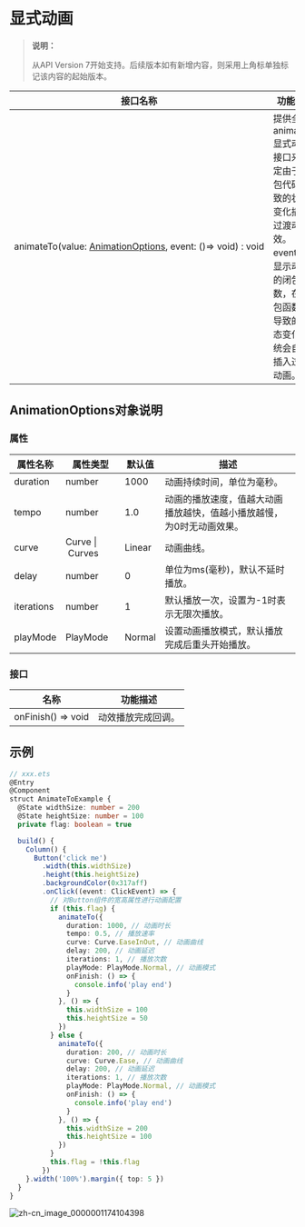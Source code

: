 # 显式动画

>  **说明：**
>
>  从API Version 7开始支持。后续版本如有新增内容，则采用上角标单独标记该内容的起始版本。


| 接口名称                                     | 功能描述                                     |
| ---------------------------------------- | ---------------------------------------- |
| animateTo(value:&nbsp;[AnimationOptions](#animationoptions对象说明),&nbsp;event:&nbsp;()=&gt;&nbsp;void)&nbsp;:&nbsp;void | 提供全局animateTo显式动画接口来指定由于闭包代码导致的状态变化插入过渡动效。<br/>event指定显示动效的闭包函数，在闭包函数中导致的状态变化系统会自动插入过渡动画。 |


## AnimationOptions对象说明

### 属性

| 属性名称       | 属性类型                      | 默认值    | 描述                                  |
| ---------- | ------------------------- | ------ | ----------------------------------- |
| duration   | number                    | 1000   | 动画持续时间，单位为毫秒。                       |
| tempo      | number                    | 1.0    | 动画的播放速度，值越大动画播放越快，值越小播放越慢，为0时无动画效果。 |
| curve      | Curve&nbsp;\|&nbsp;Curves | Linear | 动画曲线。                               |
| delay      | number                    | 0      | 单位为ms(毫秒)，默认不延时播放。                  |
| iterations | number                    | 1      | 默认播放一次，设置为-1时表示无限次播放。               |
| playMode   | PlayMode                  | Normal | 设置动画播放模式，默认播放完成后重头开始播放。             |

### 接口

| 名称                              | 功能描述      |
| ------------------------------- | --------- |
| onFinish()&nbsp;=&gt;&nbsp;void | 动效播放完成回调。 |

## 示例

```ts
// xxx.ets
@Entry
@Component
struct AnimateToExample {
  @State widthSize: number = 200
  @State heightSize: number = 100
  private flag: boolean = true

  build() {
    Column() {
      Button('click me')
        .width(this.widthSize)
        .height(this.heightSize)
        .backgroundColor(0x317aff)
        .onClick((event: ClickEvent) => {
          // 对Button组件的宽高属性进行动画配置
          if (this.flag) {
            animateTo({
              duration: 1000, // 动画时长
              tempo: 0.5, // 播放速率
              curve: Curve.EaseInOut, // 动画曲线
              delay: 200, // 动画延迟
              iterations: 1, // 播放次数
              playMode: PlayMode.Normal, // 动画模式
              onFinish: () => {
                console.info('play end')
              }
            }, () => {
              this.widthSize = 100
              this.heightSize = 50
            })
          } else {
            animateTo({
              duration: 200, // 动画时长
              curve: Curve.Ease, // 动画曲线
              delay: 200, // 动画延迟
              iterations: 1, // 播放次数
              playMode: PlayMode.Normal, // 动画模式
              onFinish: () => {
                console.info('play end')
              }
            }, () => {
              this.widthSize = 200
              this.heightSize = 100
            })
          }
          this.flag = !this.flag
        })
    }.width('100%').margin({ top: 5 })
  }
}
```

![zh-cn_image_0000001174104398](figures/zh-cn_image_0000001174104398.gif)
